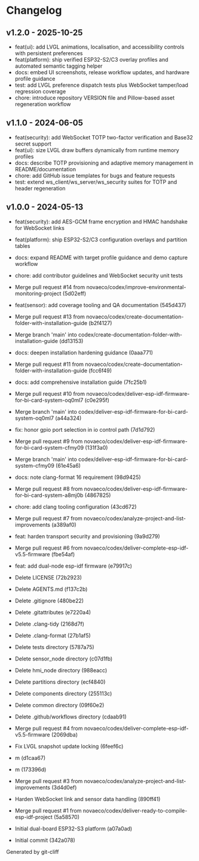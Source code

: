 # Changelog

## v1.2.0 - 2025-10-25

- feat(ui): add LVGL animations, localisation, and accessibility controls with persistent preferences
- feat(platform): ship verified ESP32-S2/C3 overlay profiles and automated semantic tagging helper
- docs: embed UI screenshots, release workflow updates, and hardware profile guidance
- test: add LVGL preference dispatch tests plus WebSocket tamper/load regression coverage
- chore: introduce repository VERSION file and Pillow-based asset regeneration workflow

## v1.1.0 - 2024-06-05

- feat(security): add WebSocket TOTP two-factor verification and Base32 secret support
- feat(ui): size LVGL draw buffers dynamically from runtime memory profiles
- docs: describe TOTP provisioning and adaptive memory management in README/documentation
- chore: add GitHub issue templates for bugs and feature requests
- test: extend ws_client/ws_server/ws_security suites for TOTP and header regeneration

## v1.0.0 - 2024-05-13

- feat(security): add AES-GCM frame encryption and HMAC handshake for WebSocket links
- feat(platform): ship ESP32-S2/C3 configuration overlays and partition tables
- docs: expand README with target profile guidance and demo capture workflow
- chore: add contributor guidelines and WebSocket security unit tests

- Merge pull request #14 from novaeco/codex/improve-environmental-monitoring-project (5d02eff)
- feat(sensor): add coverage tooling and QA documentation (545d437)
- Merge pull request #13 from novaeco/codex/create-documentation-folder-with-installation-guide (b2f4127)
- Merge branch 'main' into codex/create-documentation-folder-with-installation-guide (dd13153)
- docs: deepen installation hardening guidance (0aaa771)
- Merge pull request #11 from novaeco/codex/create-documentation-folder-with-installation-guide (fcc6f49)
- docs: add comprehensive installation guide (7fc25b1)
- Merge pull request #10 from novaeco/codex/deliver-esp-idf-firmware-for-bi-card-system-oq0ml7 (c0e295f)
- Merge branch 'main' into codex/deliver-esp-idf-firmware-for-bi-card-system-oq0ml7 (a44a324)
- fix: honor gpio port selection in io control path (7d1d792)
- Merge pull request #9 from novaeco/codex/deliver-esp-idf-firmware-for-bi-card-system-cfmy09 (131f3a0)
- Merge branch 'main' into codex/deliver-esp-idf-firmware-for-bi-card-system-cfmy09 (61e45a6)
- docs: note clang-format 16 requirement (98d9425)
- Merge pull request #8 from novaeco/codex/deliver-esp-idf-firmware-for-bi-card-system-a8mj0b (4867825)
- chore: add clang tooling configuration (43cd672)
- Merge pull request #7 from novaeco/codex/analyze-project-and-list-improvements (a389af0)
- feat: harden transport security and provisioning (9a9d279)
- Merge pull request #6 from novaeco/codex/deliver-complete-esp-idf-v5.5-firmware (fbe54af)
- feat: add dual-node esp-idf firmware (e79917c)
- Delete LICENSE (72b2923)
- Delete AGENTS.md (f137c2b)
- Delete .gitignore (480be22)
- Delete .gitattributes (e7220a4)
- Delete .clang-tidy (2168d7f)
- Delete .clang-format (27b1af5)
- Delete tests directory (5787a75)
- Delete sensor_node directory (c07d1fb)
- Delete hmi_node directory (988eacc)
- Delete partitions directory (ecf4840)
- Delete components directory (255113c)
- Delete common directory (09f60e2)
- Delete .github/workflows directory (cdaab91)
- Merge pull request #4 from novaeco/codex/deliver-complete-esp-idf-v5.5-firmware (2069dba)
- Fix LVGL snapshot update locking (6feef6c)
- m (d1caa67)
- m (173396d)
- Merge pull request #3 from novaeco/codex/analyze-project-and-list-improvements (3d4d0ef)
- Harden WebSocket link and sensor data handling (890ff41)
- Merge pull request #1 from novaeco/codex/deliver-ready-to-compile-esp-idf-project (5a58570)
- Initial dual-board ESP32-S3 platform (a07a0ad)
- Initial commit (342a078)

Generated by git-cliff
